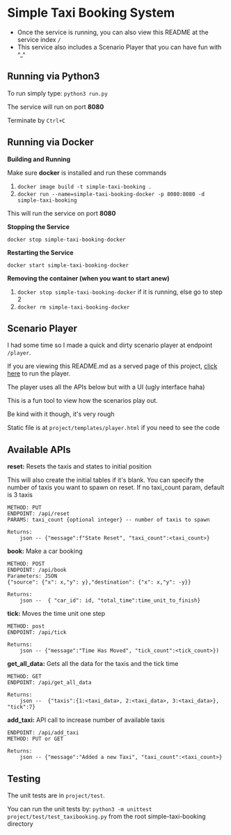 # Simple Taxi Booking System #
- Once the service is running, you can also view this README at the service index `/`
- This service also includes a Scenario Player that you can have fun with ^_^

## Running via Python3 ##
To run simply type: `python3 run.py`

The service will run on port **8080**

Terminate by `Ctrl+C`

## Running via Docker ##

**Building and Running**

Make sure **docker** is installed and run these commands

1. `docker image build -t simple-taxi-booking .`
2. `docker run --name=simple-taxi-booking-docker -p 8080:8080 -d simple-taxi-booking`

This will run the service on port **8080**

**Stopping the Service**

`docker stop simple-taxi-booking-docker`

**Restarting the Service**

`docker start simple-taxi-booking-docker`

**Removing the container (when you want to start anew)**

1. `docker stop simple-taxi-booking-docker` if it is running, else go to step 2
2. `docker rm simple-taxi-booking-docker`

## Scenario Player ##

I had some time so I made a quick and dirty scenario player at endpoint `/player`.

If you are viewing this README.md as a served page of this project, [click here](/player) to run the player.

The player uses all the APIs below but with a UI (ugly interface haha)

This is a fun tool to view how the scenarios play out.

Be kind with it though, it's very rough

Static file is at `project/templates/player.html` if you need to see the code

## Available APIs ##

**reset:** Resets the taxis and states to initial position
    
This will also create the initial tables if it's blank. You can specify the number of taxis you want to spawn on reset. If no taxi_count param, default is 3 taxis
    
    METHOD: PUT
    ENDPOINT: /api/reset
    PARAMS: taxi_count {optional integer} -- number of taxis to spawn
    
    Returns:
        json -- {"message":f"State Reset", "taxi_count":<taxi_count>}

**book:** Make a car booking
    
    METHOD: POST
    ENDPOINT: /api/book
    Parameters: JSON
    {"source": {"x": x,"y": y},"destination": {"x": x,"y": -y}}
    
    Returns:
        json --  { "car_id": id, "total_time":time_unit_to_finish}

**tick:** Moves the time unit one step
    
    METHOD: post
    ENDPOINT: /api/tick
    
    Returns:
        json -- {"message":"Time Has Moved", "tick_count":<tick_count>})

**get_all_data:** Gets all the data for the taxis and the tick time

    METHOD: GET
    ENDPOINT: /api/get_all_data
    
    Returns:
        json --  {"taxis":{1:<taxi_data>, 2:<taxi_data>, 3:<taxi_data>}, "tick":7}

**add_taxi:** API call to increase number of available taxis
    
    ENDPOINT: /api/add_taxi
    METHOD: PUT or GET    
    
    Returns:
        json -- {"message":"Added a new Taxi", "taxi_count":<taxi_count>}

## Testing ##

The unit tests are in `project/test`.

You can run the unit tests by: `python3 -m unittest project/test/test_taxibooking.py` from the root simple-taxi-booking directory
